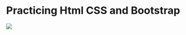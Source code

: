 # Practicing Html CSS and Bootstrap

![](https://media.giphy.com/media/YnS6Rd1Havwl60wAin/giphy.gif)
